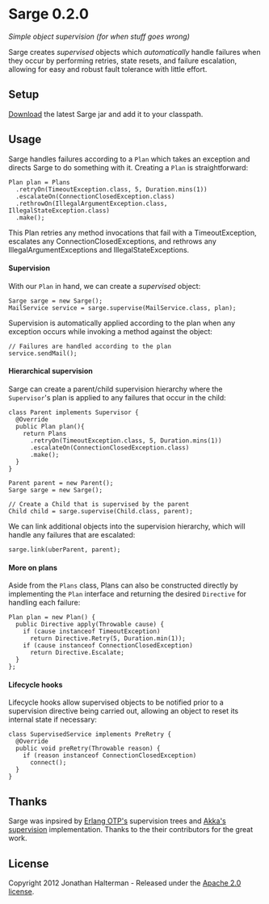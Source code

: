 # Sarge 0.2.0

*Simple object supervision (for when stuff goes wrong)*

Sarge creates *supervised* objects which *automatically* handle failures when they occur by performing retries, state resets, and failure escalation, allowing for easy and robust fault tolerance with little effort.

## Setup

[Download](https://github.com/jhalterman/sarge/downloads) the latest Sarge jar and add it to your classpath.

## Usage

Sarge handles failures according to a `Plan` which takes an exception and directs Sarge to do something with it. Creating a `Plan` is straightforward:

    Plan plan = Plans
      .retryOn(TimeoutException.class, 5, Duration.mins(1))
      .escalateOn(ConnectionClosedException.class)
      .rethrowOn(IllegalArgumentException.class, IllegalStateException.class)
      .make();
      
This Plan retries any method invocations that fail with a TimeoutException, escalates any ConnectionClosedExceptions, and rethrows any IllegalArgumentExceptions and IllegalStateExceptions.      

#### Supervision

With our `Plan` in hand, we can create a *supervised* object:

	Sarge sarge = new Sarge();
    MailService service = sarge.supervise(MailService.class, plan);

Supervision is automatically applied according to the plan when any exception occurs while invoking a method against the object:
    
    // Failures are handled according to the plan
    service.sendMail();
    
#### Hierarchical supervision

Sarge can create a parent/child supervision hierarchy where the `Supervisor`'s plan is applied to any failures that occur in the child:

    class Parent implements Supervisor {
      @Override
      public Plan plan(){
        return Plans
          .retryOn(TimeoutException.class, 5, Duration.mins(1))
          .escalateOn(ConnectionClosedException.class)
          .make();
      }
    }
     
    Parent parent = new Parent();
    Sarge sarge = new Sarge();
     
    // Create a Child that is supervised by the parent
    Child child = sarge.supervise(Child.class, parent);
    
We can link additional objects into the supervision hierarchy, which will handle any failures that are escalated:
    
	sarge.link(uberParent, parent);
	
#### More on plans

Aside from the `Plans` class, Plans can also be constructed directly by implementing the `Plan` interface and returning the desired `Directive` for handling each failure:

    Plan plan = new Plan() {
      public Directive apply(Throwable cause) {
        if (cause instanceof TimeoutException)
          return Directive.Retry(5, Duration.min(1));
        if (cause instanceof ConnectionClosedException)
          return Directive.Escalate;
      }
    };
    
#### Lifecycle hooks

Lifecycle hooks allow supervised objects to be notified prior to a supervision directive being carried out, allowing an object to reset its internal state if necessary:

    class SupervisedService implements PreRetry {
      @Override
      public void preRetry(Throwable reason) {
        if (reason instanceof ConnectionClosedException)
          connect();
      }
    }
	
## Thanks

Sarge was inpsired by [Erlang OTP's](http://www.erlang.org/doc/design_principles/des_princ.html) supervision trees and [Akka's supervision](http://akka.io) implementation. Thanks to the their contributors for the great work.

## License

Copyright 2012 Jonathan Halterman - Released under the [Apache 2.0 license](http://www.apache.org/licenses/LICENSE-2.0.html).